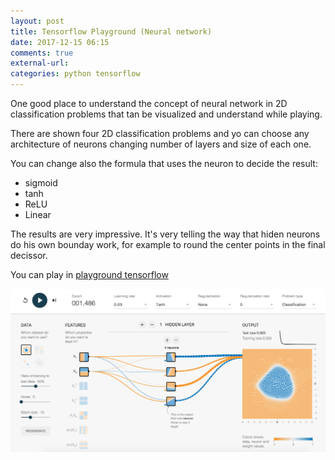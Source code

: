 ```yaml
---
layout: post
title: Tensorflow Playground (Neural network)
date: 2017-12-15 06:15
comments: true
external-url:
categories: python tensorflow
---
```


One good place to understand the concept of neural network in 2D classification problems that tan be visualized and understand while playing.  

There are shown four 2D classification problems and yo can choose any architecture of neurons changing number of layers and size of each one.  

You can change also the formula that uses the neuron to decide the result:  
* sigmoid  
* tanh  
* ReLU  
* Linear  

The results are very impressive. It's very telling the way that hiden neurons do his own bounday work, for example to round the center points in the final decissor.  

You can play in [playground tensorflow](http://playground.tensorflow.org/)

![tensorflow playground](/assets/tensorflow-playground.png)

